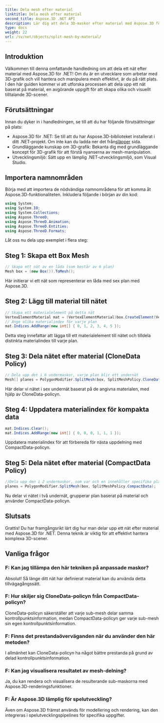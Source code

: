 ```yaml
---
title: Dela mesh efter material
linktitle: Dela mesh efter material
second_title: Aspose.3D .NET API
description: Lär dig att dela 3D-maskor efter material med Aspose.3D för .NET. Förbättra scenens organisation och effektivitet. Steg-för-steg-guide för utvecklare.
type: docs
weight: 22
url: /sv/net/objects/split-mesh-by-material/
---
```

## Introduktion
Välkommen till denna omfattande handledning om att dela ett nät efter material med Aspose.3D för .NET! Om du är en utvecklare som arbetar med 3D-grafik och vill hantera och manipulera mesh effektivt, är du på rätt plats. I den här guiden kommer vi att utforska processen att dela upp ett nät baserat på material, en avgörande uppgift för att skapa olika och visuellt tilltalande 3D-scener.
## Förutsättningar
Innan du dyker in i handledningen, se till att du har följande förutsättningar på plats:
-  Aspose.3D för .NET: Se till att du har Aspose.3D-biblioteket installerat i ditt .NET-projekt. Om inte kan du ladda ner det från[släpper](https://releases.aspose.com/3d/net/) sida.
- Grundläggande kunskap om 3D-grafik: Bekanta dig med grundläggande koncept för 3D-grafik för att förstå nyanserna av mesh-manipulation.
- Utvecklingsmiljö: Sätt upp en lämplig .NET-utvecklingsmiljö, som Visual Studio.
## Importera namnområden
Börja med att importera de nödvändiga namnområdena för att komma åt Aspose.3D-funktionaliteten. Inkludera följande i början av din kod:
```csharp
using System;
using System.IO;
using System.Collections;
using Aspose.ThreeD;
using Aspose.ThreeD.Animation;
using Aspose.ThreeD.Entities;
using Aspose.ThreeD.Formats;
```
Låt oss nu dela upp exemplet i flera steg:
## Steg 1: Skapa ett Box Mesh
```csharp
// Skapa ett nät av en låda (som består av 6 plan)
Mesh box = (new Box()).ToMesh();
```
Här initierar vi ett nät som representerar en låda med sex plan med Aspose.3D.
## Steg 2: Lägg till material till nätet
```csharp
// Skapa ett materialelement på detta nät
VertexElementMaterial mat = (VertexElementMaterial)box.CreateElement(VertexElementType.Material, MappingMode.Polygon, ReferenceMode.Index);
// Ange olika materialindex för varje plan
mat.Indices.AddRange(new int[] { 0, 1, 2, 3, 4, 5 });
```
Detta steg innefattar att lägga till ett materialelement till nätet och tilldela distinkta materialindex till varje plan.
## Steg 3: Dela nätet efter material (CloneData Policy)
```csharp
// Dela upp det i 6 undermaskor, varje plan blir ett undernät
Mesh[] planes = PolygonModifier.SplitMesh(box, SplitMeshPolicy.CloneData);
```
Här delar vi nätet i sex undernät baserat på de angivna materialen, med hjälp av CloneData-policyn.
## Steg 4: Uppdatera materialindex för kompakta data
```csharp
mat.Indices.Clear();
mat.Indices.AddRange(new int[] { 0, 0, 0, 1, 1, 1 });
```
Uppdatera materialindex för att förbereda för nästa uppdelning med CompactData-policyn.
## Steg 5: Dela nätet efter material (CompactData Policy)
```csharp
//Dela upp den i 2 undermaskor, som var och en innehåller specifika plan
planes = PolygonModifier.SplitMesh(box, SplitMeshPolicy.CompactData);
```
Nu delar vi nätet i två undernät, grupperar plan baserat på material och använder CompactData-policyn.
## Slutsats
Grattis! Du har framgångsrikt lärt dig hur man delar upp ett nät efter material med Aspose.3D för .NET. Denna teknik är viktig för att effektivt hantera komplexa 3D-scener.
## Vanliga frågor
### F: Kan jag tillämpa den här tekniken på anpassade maskor?
Absolut! Så länge ditt nät har definierat material kan du använda detta tillvägagångssätt.
### F: Hur skiljer sig CloneData-policyn från CompactData-policyn?
CloneData-policyn säkerställer att varje sub-mesh delar samma kontrollpunktsinformation, medan CompactData-policyn ger varje sub-mesh sin egen kontrollpunktsinformation.
### F: Finns det prestandaöverväganden när du använder den här metoden?
I allmänhet kan CloneData-policyn ha något bättre prestanda på grund av delad kontrollpunktsinformation.
### F: Kan jag visualisera resultatet av mesh-delning?
Ja, du kan rendera och visualisera de resulterande sub-maskorna med Aspose.3D-renderingsfunktioner.
### F: Är Aspose.3D lämplig för spelutveckling?
Även om Aspose.3D främst används för modellering och rendering, kan den integreras i spelutvecklingspipelines för specifika uppgifter.